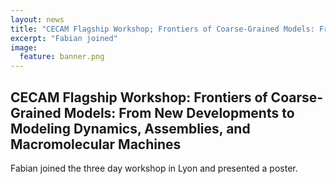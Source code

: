 ```yaml
---
layout: news
title: "CECAM Flagship Workshop; Frontiers of Coarse-Grained Models: From New Developments to Modeling Dynamics, Assemblies, and Macromolecular Machines, Lyon 2024"
excerpt: "Fabian joined" 
image:
  feature: banner.png
---
```


## CECAM Flagship Workshop: Frontiers of Coarse-Grained Models: From New Developments to Modeling Dynamics, Assemblies, and Macromolecular Machines

Fabian joined the three day workshop in Lyon and presented a poster.

